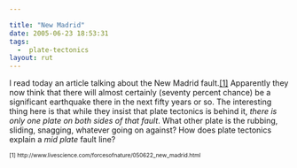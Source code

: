 ```yaml
---

title: "New Madrid"
date: 2005-06-23 18:53:31
tags:
  -  plate-tectonics
layout: rut
---
```


<p>I read today an article talking about the New Madrid fault.<a href="http://www.livescience.com/forcesofnature/050622_new_madrid.html">[1]</a> Apparently they now think that there will almost certainly (seventy percent chance) be a significant earthquake there in the next fifty years or so.  The interesting thing here is that while they insist that plate tectonics is behind it, <em>there is only one plate on both sides of that fault</em>.  What other plate is the rubbing, sliding, snagging, whatever going on against?  How does plate tectonics explain a <em>mid plate</em> fault line?</p>  <font size="-2"> [1] http://www.livescience.com/forcesofnature/050622_new_madrid.html </font>

